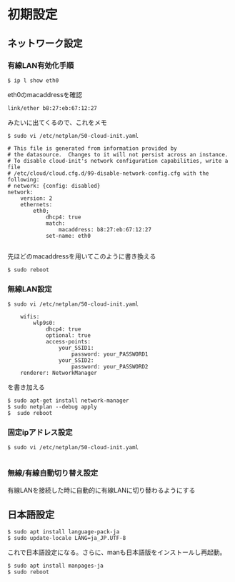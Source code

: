 #  初期設定

##  ネットワーク設定
### 有線LAN有効化手順
```
$ ip l show eth0  
```
eth0のmacaddressを確認  
```
link/ether b8:27:eb:67:12:27
```
みたいに出てくるので、これをメモ
```
$ sudo vi /etc/netplan/50-cloud-init.yaml  
```
```
# This file is generated from information provided by
# the datasource.  Changes to it will not persist across an instance.
# To disable cloud-init's network configuration capabilities, write a file
# /etc/cloud/cloud.cfg.d/99-disable-network-config.cfg with the following:
# network: {config: disabled}
network:
    version: 2
    ethernets:
        eth0;
            dhcp4: true
            match:
                macaddress: b8:27:eb:67:12:27
            set-name: eth0
            
```
先ほどのmacaddressを用いてこのように書き換える  
```
$ sudo reboot  
```


### 無線LAN設定
```
$ sudo vi /etc/netplan/50-cloud-init.yaml 
```
```
    wifis:
        wlp9s0:
            dhcp4: true
            optional: true
            access-points:
                your_SSID1:
                    password: your_PASSWORD1
                your_SSID2:
                    password: your_PASSWORD2
    renderer: NetworkManager  
```
を書き加える
```
$ sudo apt-get install network-manager  
$ sudo netplan --debug apply  
$  sudo reboot
```
### 固定ipアドレス設定
```
$ sudo vi /etc/netplan/50-cloud-init.yaml 
```
```

```
### 無線/有線自動切り替え設定
有線LANを接続した時に自動的に有線LANに切り替わるようにする

## 日本語設定
```
$ sudo apt install language-pack-ja  
$ sudo update-locale LANG=ja_JP.UTF-8  
```
これで日本語設定になる。さらに、manも日本語版をインストールし再起動。
```
$ sudo apt install manpages-ja
$ sudo reboot
```
